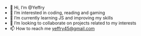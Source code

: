 - 👋 Hi, I’m @Yeffry
- 👀 I’m interested in coding, reading and gaming
- 🌱 I’m currently learning JS and improving my skills
- 💞️ I’m looking to collaborate on projects related to my interests
- 📫 How to reach me yeffry45@gmail.com

<!---
Yeffry921/Yeffry921 is a ✨ special ✨ repository because its `README.md` (this file) appears on your GitHub profile.
You can click the Preview link to take a look at your changes.
--->
